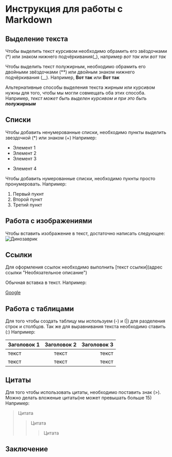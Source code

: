 # Инструкция для работы с Markdown

## Выделение текста

Чтобы выделить текст курсивом необходимо обрамить его звёздочками (*) или знаком нижнего подчёркивания(_), например _вот так_ или *вот так*

Чтобы выделить текст полужирным, необходимо обрамить его двойными звёздочками (**) или двойным знаком нижнего подчёркивания (__). Например, **Вот так** или __Вот так__

Альтернативные способы выделения текста жирным или курсивом нужны для того, чтобы мы могли совмещать оба этих способа. Например, _текст может быть выделен курсивом и при это быть **полужирным**_



## Списки

Чтобы добавить ненумерованные списки, необходимо пункты выделить звездочкой (*) или знаком (+) Например:
* Элемент 1
* Элемент 2
* Элемент 3
+ Элемент 4

Чтобы добавить нумерованные списки, необходимо пукнты просто пронумеровать. Например:
1. Первый пукнт
2. Второй пункт 
3. Третий пункт

## Работа с изображениями

Чтобы вставить изображение в текст, достаточно написать следующее:
![Динозаврик](Dino.jpg)

## Ссылки

Для оформления ссылок необходимо выполнить [текст ссылки](адрес ссылки "Необязательное описание")

Обычная вставка в текст. Например:

[Google](https://www.google.ru/ "нажмёшь сюда и перейдёшь в гугл")





## Работа с таблицами

Для того чтобы создать таблицу мы используем (-) и (|) для разделения строк и столбцов. Так же для выравнивания текста необходимо ставить (:) Например:

| Заголовок 1 | Заголовок 2 | Заголовок 3 |
| :-----|:-----:|----:|
|текст|текст|текст|
|текст|текст|текст|
## Цитаты

Для того чтобы использовать цитаты, необходимо поставить знак (>). Можно делать вложеные цитаты(не может превышать больше 15) Например:

>Цитата
>>Цитата
>>>Цитата


## Заключение